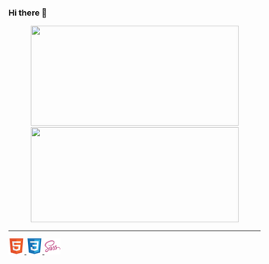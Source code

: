 ### Hi there 👋

<div align="center">
  <a href="https://github.com/luancerqueira1">
  <img height="200rem" width="415px" src="https://github-readme-stats.vercel.app/api?username=luancerqueira1&show_icons=true&theme=react&include_all_commits=true&count_private=true"/>
  <img height="190rem" width="415px" src="https://github-readme-stats.vercel.app/api/top-langs/?username=luancerqueira1&layout=compact&langs_count=7&theme=react"/>
</div>
 <hr>
<code><img height="32" src="https://raw.githubusercontent.com/devicons/devicon/master/icons/html5/html5-original.svg"></code>
 <code><img height="32"src="https://raw.githubusercontent.com/devicons/devicon/master/icons/css3/css3-original.svg"></code>
  <code><img height="32"src="https://raw.githubusercontent.com/devicons/devicon/master/icons/sass/sass-original.svg"></code>


  
 
 
